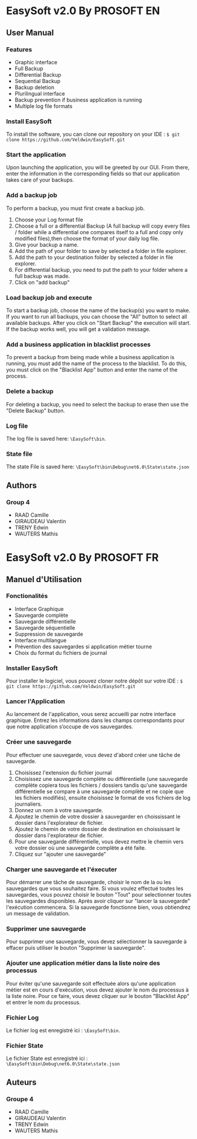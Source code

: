 # EasySoft v2.0 By PROSOFT EN

## User Manual

### Features 

- Graphic interface
- Full Backup
- Differential Backup
- Sequential Backup
- Backup deletion
- Plurilingual interface
- Backup prevention if business application is running
- Multiple log file formats

### Install EasySoft

To install the software, you can clone our repository on your IDE : `$ git clone https://github.com/Veldwin/EasySoft.git`

### Start the application

Upon launching the application, you will be greeted by our GUI. From there, enter the information in the corresponding fields so that our application takes care of your backups.

### Add a backup job

To perform a backup, you must first create a backup job.

  1) Choose your Log format file
  2) Choose a full or a differential Backup (A full backup will copy every files / folder while a differential one compares itself to a full and copy only modified files),then choose the format of your daily log file.
  3) Give your backup a name.
  4) Add the path of your folder to save by selected a folder in file explorer.
  5) Add the path to your destination folder by selected a folder in file explorer.
  6) For differential backup, you need to put the path to your folder where a full backup was made.
  7) Click on "add backup" 

### Load backup job and execute

To start a backup job, choose the name of the backup(s) you want to make.
If you want to run all backups, you can choose the "All" button to select all available backups.
After you click on "Start Backup" the execution will start. If the backup works well, you will get a validation message.

### Add a business application in blacklist processes

To prevent a backup from being made while a business application is running, you must add the name of the process to the blacklist. To do this, you must click on the "Blacklist App" button and enter the name of the process.

### Delete a backup

For deleting a backup, you need to select the backup to erase then use the "Delete Backup" button.

### Log file

The log file is saved here: `\EasySoft\bin`. 

### State file

The state File is saved here: `\EasySoft\bin\Debug\net6.0\State\state.json`

## Authors

### Group 4

- RAAD Camille
- GIRAUDEAU Valentin
- TRENY Edwin
- WAUTERS Mathis

# EasySoft v2.0 By PROSOFT FR

## Manuel d'Utilisation

### Fonctionalités

- Interface Graphique
- Sauvegarde complète
- Sauvegarde différentielle
- Sauvegarde séquentielle
- Suppression de sauvegarde
- Interface multilangue
- Prévention des sauvegardes si application métier tourne
- Choix du format du fichiers de journal

### Installer EasySoft

Pour installer le logiciel, vous pouvez cloner notre dépôt sur votre IDE : `$ git clone https://github.com/Veldwin/EasySoft.git`

### Lancer l'Application

Au lancement de l'application, vous serez accueilli par notre interface graphique. Entrez les informations dans les champs correspondants pour que notre application s’occupe de vos sauvegardes.

### Créer une sauvegarde

Pour effectuer une sauvegarde, vous devez d'abord créer une tâche de sauvegarde.

  1) Choisissez l'extension du fichier journal
  2) Choisissez une sauvegarde complète ou différentielle (une sauvegarde complète copiera tous les fichiers / dossiers tandis qu'une sauvegarde différentielle se compare à une sauvegarde complète et ne copie que les fichiers modifiés), ensuite choisissez le format de vos fichiers de log journaliers.
  3) Donnez un nom à votre sauvegarde.
  4) Ajoutez le chemin de votre dossier à sauvegarder en choississant le dossier dans l'explorateur de fichier.
  5) Ajoutez le chemin de votre dossier de destination en choississant le dossier dans l'explorateur de fichier.
  6) Pour une sauvegarde différentielle, vous devez mettre le chemin vers votre dossier où une sauvegarde complète a été faite.
  7) Cliquez sur "ajouter une sauvegarde"

### Charger une sauvegarde et l'éxecuter

Pour démarrer une tâche de sauvegarde, choisir le nom de la ou les sauvegardes que vous souhaitez faire.
Si vous voulez effectué toutes les sauvegardes, vous pouvez choisir le bouton "Tout" pour selectionner toutes les sauvegardes disponibles.
Après avoir cliquer sur "lancer la sauvegarde" l'exécution commencera. Si la sauvegarde fonctionne bien, vous obtiendrez un message de validation.

### Supprimer une sauvegarde

Pour supprimer une sauvegarde, vous devez sélectionner la sauvegarde à effacer puis utiliser le bouton "Supprimer la sauvegarde".

### Ajouter une application métier dans la liste noire des processus

Pour éviter qu'une sauvegarde soit effectuée alors qu'une application métier est en cours d'exécution, vous devez ajouter le nom du processus à la liste noire. Pour ce faire, vous devez cliquer sur le bouton "Blacklist App" et entrer le nom du processus.

### Fichier Log

Le fichier log est enregistré ici : `\EasySoft\bin`.

### Fichier State

Le fichier State est enregistré ici : `\EasySoft\bin\Debug\net6.0\State\state.json`

## Auteurs

### Groupe 4

- RAAD Camille
- GIRAUDEAU Valentin
- TRENY Edwin
- WAUTERS Mathis
